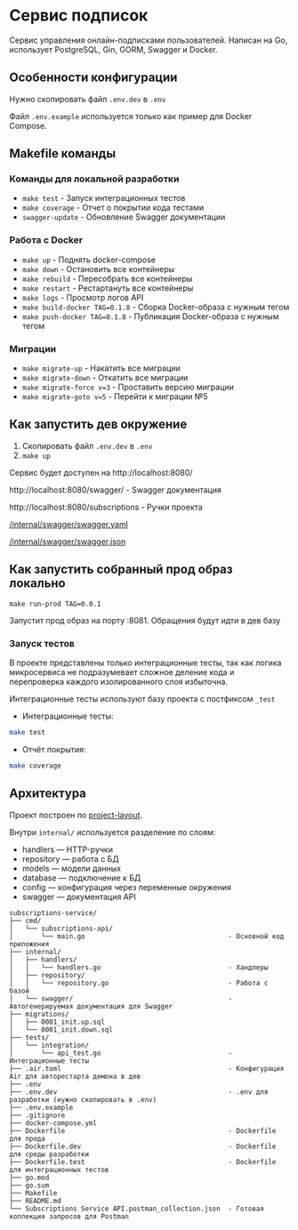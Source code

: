 
# Сервис подписок

Сервис управления онлайн-подписками пользователей. Написан на Go, использует PostgreSQL, Gin, GORM, Swagger и Docker.

## Особенности конфигурации

Нужно скопировать файл `.env.dev` в `.env`

Файл `.env.example` используется только как пример для Docker Compose.

## Makefile команды
###  Команды для локальной разработки
- `make test`            - Запуск интеграционных тестов
- `make coverage`        - Отчет о покрытии кода тестами
- `swagger-update`       - Обновление Swagger документации

### Работа с Docker
- `make up`              - Поднять docker-compose
- `make down`            - Остановить все контейнеры
- `make rebuild`         - Пересобрать все контейнеры
- `make restart`         - Рестартануть все контейнеры
- `make logs`            - Просмотр логов API
- `make build-docker TAG=0.1.8`   - Сборка Docker-образа с нужным тегом
- `make push-docker TAG=0.1.8`    - Публикация Docker-образа с нужным тегом

### Миграции
- `make migrate-up`      - Накатить все миграции
- `make migrate-down`    - Откатить все миграции
- `make migrate-force v=3`  - Проставить версию миграции
- `make migrate-goto v=5`   - Перейти к миграции №5
    

## Как запустить дев окружение
1.  Скопировать файл `.env.dev` в `.env`
2. `make up`

Сервис будет доступен на http://localhost:8080/

http://localhost:8080/swagger/ - Swagger документация

http://localhost:8080/subscriptions - Ручки проекта

[/internal/swagger/swagger.yaml](/internal/swagger/swagger.yaml)

[/internal/swagger/swagger.json](/internal/swagger/swagger.json)

## Как запустить собранный прод образ локально

```
make run-prod TAG=0.0.1
```
Запустит прод образ на порту :8081. Обращения будут идти в дев базу

### Запуск тестов

В проекте представлены только интеграционные тесты, так как логика микросервиса
не подразумевает сложное деление кода и перепроверка каждого изолированного слоя
избыточна.

Интеграционные тесты используют базу проекта с постфиксом `_test`

- Интеграционные тесты:
```bash
make test
```

-  Отчёт покрытия:
```bash
make coverage
```

## Архитектура

Проект построен по [project-layout](https://github.com/golang-standards/project-layout).

Внутри `internal/` используется разделение по слоям:

- handlers — HTTP-ручки
- repository — работа с БД
- models — модели данных
- database — подключение к БД
- config — конфигурация через переменные окружения
- swagger — документация API
```
subscriptions-service/
├── cmd/
│   └── subscriptions-api/
│       └── main.go                                    - Основной код приложения
├── internal/
│   ├── handlers/
│   │   └── handlers.go                                - Хандлеры
│   ├── repository/
│   │   └── repository.go                              - Работа с базой
│   └── swagger/                                       - Автогенерируемая документация для Swagger
├── migrations/
│   ├── 0001_init.up.sql
│   └── 0001_init.down.sql
├── tests/
│   └── integration/
│       └── api_test.go                                - Интеграционные тесты
├── .air.toml                                          - Конфигурация Air для авторестарта демона в дев
├── .env
├── .env.dev                                           - .env для разработки (нужно скопировать в .env)
├── .env.example
├── .gitignore
├── docker-compose.yml
├── Dockerfile                                         - Dockerfile для прода
├── Dockerfile.dev                                     - Dockerfile для среды разработки
├── Dockerfile.test                                    - Dockerfile для интеграционных тестов
├── go.mod
├── go.sum
├── Makefile
├── README.md
└── Subscriptions Service API.postman_collection.json  - Готовая коллекция запросов для Postman
```
